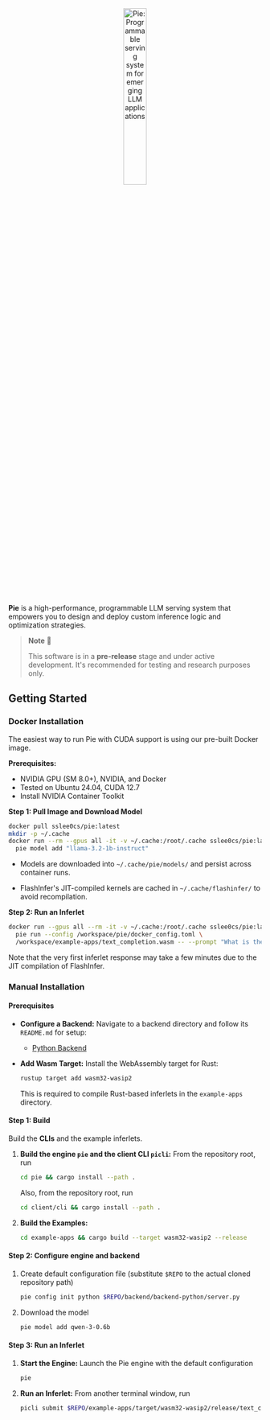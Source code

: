 <div align="center">
  <picture>
    <source media="(prefers-color-scheme: dark)" srcset="https://pie-project.org/img/pie-dark.svg">
    <source media="(prefers-color-scheme: light)" srcset="https://pie-project.org/img/pie-light.svg">
    <img alt="Pie: Programmable serving system for emerging LLM applications"
         src="https://pie-project.org/img/pie-light.svg"
         width="30%">
    <p></p>
  </picture>
</div>


**Pie** is a high-performance, programmable LLM serving system that empowers you to design and deploy custom inference logic and optimization strategies.

> **Note** 🧪
>
> This software is in a **pre-release** stage and under active development. It's recommended for testing and research purposes only.


## Getting Started

### Docker Installation

The easiest way to run Pie with CUDA support is using our pre-built Docker image.

**Prerequisites:**
- NVIDIA GPU (SM 8.0+), NVIDIA, and Docker
- Tested on Ubuntu 24.04, CUDA 12.7
- Install NVIDIA Container Toolkit

**Step 1: Pull Image and Download Model**

```bash
docker pull sslee0cs/pie:latest
mkdir -p ~/.cache
docker run --rm --gpus all -it -v ~/.cache:/root/.cache sslee0cs/pie:latest \
  pie model add "llama-3.2-1b-instruct"
```

- Models are downloaded into `~/.cache/pie/models/` and persist across container runs.

- FlashInfer's JIT-compiled kernels are cached in `~/.cache/flashinfer/` to avoid recompilation.


**Step 2: Run an Inferlet**
```bash
docker run --gpus all --rm -it -v ~/.cache:/root/.cache sslee0cs/pie:latest \
  pie run --config /workspace/pie/docker_config.toml \
  /workspace/example-apps/text_completion.wasm -- --prompt "What is the capital of France?"
```

Note that the very first inferlet response may take a few minutes due to the JIT compilation of FlashInfer.

### Manual Installation

#### Prerequisites

- **Configure a Backend:**
  Navigate to a backend directory and follow its `README.md` for setup:
    - [Python Backend](backend/backend-python/README.md)


- **Add Wasm Target:**
  Install the WebAssembly target for Rust:

  ```bash
  rustup target add wasm32-wasip2
  ```
  This is required to compile Rust-based inferlets in the `example-apps` directory.


#### Step 1: Build

Build the **CLIs** and the example inferlets.

1. **Build the engine `pie` and the client CLI `picli`:**
   From the repository root, run

   ```bash
   cd pie && cargo install --path .
   ```

   Also, from the repository root, run
   ```bash
   cd client/cli && cargo install --path .
   ```

2. **Build the Examples:**

   ```bash
   cd example-apps && cargo build --target wasm32-wasip2 --release
   ```

#### Step 2: Configure engine and backend

1. Create default configuration file (substitute `$REPO` to the actual cloned repository path)
   ```bash
   pie config init python $REPO/backend/backend-python/server.py
   ```

2. Download the model
   ```bash
   pie model add qwen-3-0.6b
   ```

#### Step 3: Run an Inferlet

1. **Start the Engine:**
   Launch the Pie engine with the default configuration

   ```bash
   pie
   ```

2. **Run an Inferlet:**
   From another terminal window, run

   ```bash
   picli submit $REPO/example-apps/target/wasm32-wasip2/release/text_completion.wasm -- --prompt "What is the capital of France?"
   ```
